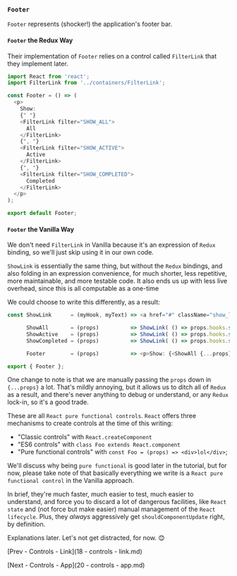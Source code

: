 ### `Footer`
`Footer` represents (shocker!) the application's footer bar.

#### `Footer` the Redux Way
Their implementation of `Footer` relies on a control called `FilterLink` that they implement later.

```javascript
import React from 'react';
import FilterLink from '../containers/FilterLink';

const Footer = () => (
  <p>
    Show:
    {" "}
    <FilterLink filter="SHOW_ALL">
      All
    </FilterLink>
    {", "}
    <FilterLink filter="SHOW_ACTIVE">
      Active
    </FilterLink>
    {", "}
    <FilterLink filter="SHOW_COMPLETED">
      Completed
    </FilterLink>
  </p>
);

export default Footer;
```

#### `Footer` the Vanilla Way
We don't need `FilterLink` in Vanilla because it's an expression of `Redux` binding, so we'll just skip using it in our own code.

`ShowLink` is essentially the same thing, but without the `Redux` bindings, and also folding in an expression convenience, for much shorter, less repetitive, more maintainable, and more testable code.  It also ends us up with less live overhead, since this is all computable as a one-time

We could choose to write this differently, as a result:

```javascript
const ShowLink      = (myHook, myText) => <a href="#" className="show_link" onClick={myHook}>{myText}</a>,

      ShowAll       = (props)          => ShowLink( () => props.hooks.set_vfilter('SHOW_ALL'),       'All'       ),
      ShowActive    = (props)          => ShowLink( () => props.hooks.set_vfilter('SHOW_ACTIVE'),    'Active'    ),
      ShowCompleted = (props)          => ShowLink( () => props.hooks.set_vfilter('SHOW_COMPLETED'), 'Completed' ),

      Footer        = (props)          => <p>Show: {<ShowAll {...props}/>}, {<ShowActive {...props}/>}, {<ShowCompleted {...props}/>}</p>;

export { Footer };
```

One change to note is that we are manually passing the `props` down in `{...props}` a lot.  That's mildly annoying, but it allows us to ditch all of `Redux` as a result, and there's never anything to debug or understand, or any `Redux` lock-in, so it's a good trade.

These are all `React pure functional controls`.  `React` offers three mechanisms to create controls at the time of this writing:

* "Classic controls" with `React.createComponent`
* "ES6 controls" with `class Foo extends React.component`
* "Pure functional controls" with `const Foo = (props) => <div>lol</div>`;

We'll discuss why being `pure functional` is good later in the tutorial, but for now, please take note of that basically everything we write is a `React pure functional control` in the Vanilla approach.

In brief, they're much faster, much easier to test, much easier to understand, and force you to discard a lot of dangerous facilities, like `React state` and (not force but make easier) manual management of the `React lifecycle`.  Plus, they *always* aggressively get `shouldComponentUpdate` right, by definition.

Explanations later.  Let's not get distracted, for now. 😊

[Prev - Controls - Link](18 - controls - link.md)

[Next - Controls - App](20 - controls - app.md)
